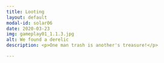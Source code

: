 ```yaml
---
title: Looting
layout: default
modal-id: solar06
date: 2020-03-23
img: gameplay01_1.1.3.jpg
alt: We found a derelic
description: <p>One man trash is another's treasure!</p>

---
```

